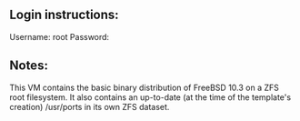 ## Login instructions:

Username: root
Password: <none>

## Notes:

This VM contains the basic binary distribution of FreeBSD 10.3 on a ZFS root filesystem.
It also contains an up-to-date (at the time of the template's creation) /usr/ports in its own
ZFS dataset.
